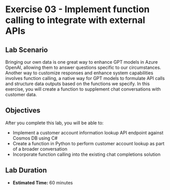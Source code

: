 # Exercise 03 - Implement function calling to integrate with external APIs

## Lab Scenario

Bringing our own data is one great way to enhance GPT models in Azure OpenAI, allowing them to answer questions specific to our circumstances. Another way to customize responses and enhance system capabilities involves function calling, a native way for GPT models to formulate API calls and structure data outputs based on the functions we specify. In this exercise, you will create a function to supplement chat conversations with customer data.

## Objectives

After you complete this lab, you will be able to:

* Implement a customer account information lookup API endpoint against Cosmos DB using C#
* Create a function in Python to perform customer account lookup as part of a broader conversation
* Incorporate function calling into the existing chat completions solution

## Lab Duration

* **Estimated Time:** 60 minutes
